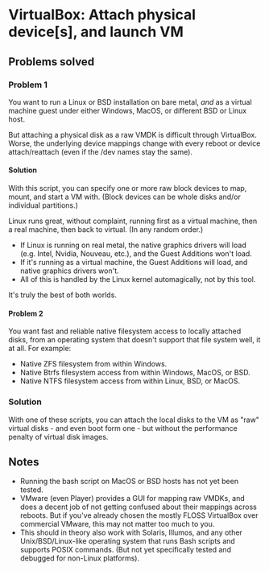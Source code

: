 # VirtualBox: Attach physical device[s], and launch VM

## Problems solved

### Problem 1

You want to run a Linux or BSD installation on bare metal, _and_ as a virtual machine guest under either Windows, MacOS, or different BSD or Linux host.

But attaching a physical disk as a raw VMDK is difficult through VirtualBox. Worse, the underlying device mappings change with every reboot or device attach/reattach (even if the /dev names stay the same).

#### Solution

With this script, you can specify one or more raw block devices to map, mount, and start a VM with. (Block devices can be whole disks and/or individual partitions.)

Linux runs great, without complaint, running first as a virtual machine, then a real machine, then back to virtual. (In any random order.)

- If Linux is running on real metal, the native graphics drivers will load (e.g. Intel, Nvidia, Nouveau, etc.), and the Guest Additions won't load.
- If it's running as a virtual machine, the Guest Additions will load, and native graphics drivers won't.
- All of this is handled by the Linux kernel automagically, not by this tool.

It's truly the best of both worlds.

#### Problem 2

You want fast and reliable native filesystem access to locally attached disks, from an operating system that doesn't support that file system well, it at all. For example:

- Native ZFS filesystem from within Windows.
- Native Btrfs filesystem access from within Windows, MacOS, or BSD.
- Native NTFS filesystem access from within Linux, BSD, or MacOS.

### Solution

With one of these scripts, you can attach the local disks to the VM as "raw" virtual disks - and even boot form one - but without the performance penalty of virtual disk images.

## Notes

- Running the bash script on MacOS or BSD hosts has not yet been tested.
- VMware (even Player) provides a GUI for mapping raw VMDKs, and does a decent job of not getting confused about their mappings across reboots. But if you've already chosen the mostly FLOSS VirtualBox over commercial VMware, this may not matter too much to you.
- This should in theory also work with Solaris, Illumos, and any other Unix/BSD/Linux-like operating system that runs Bash scripts and supports POSIX commands. (But not yet specifically tested and debugged for non-Linux platforms).
